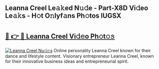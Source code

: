 ## Leanna Creel Le𝚊𝚔ed N𝚞𝚍e - Part-X8D Vi𝚍eo Le𝚊𝚔s - H𝚘t O𝚗lyf𝚊ns Ph𝚘tos lUGSX

# <h2><a href="http://hf1i6dw.feru.top/?c=Leanna+Creel">🔗 👉 🔴 Leanna Creel Vi𝚍𝚎o Ph𝚘t𝚘𝚜</a></h2>

[![Leanna Creel Nu𝚍𝚎s](https://i.imgur.com/0TWrTi3.gif)](http://hf1i6dw.feru.top/?c=Leanna+Creel)
Online personality Leanna Creel known for their dance and lifestyle content. Visionary entrepreneur Leanna Creel, known for their innovative business ideas and entrepreneurial spirit. 
